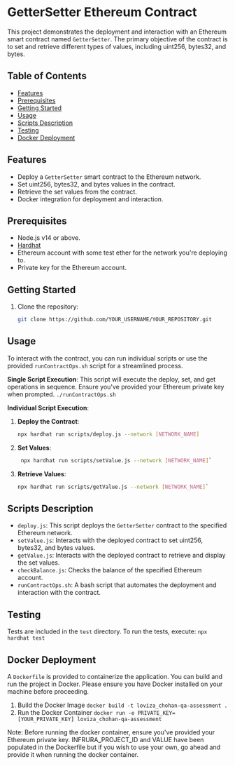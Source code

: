 # GetterSetter Ethereum Contract

This project demonstrates the deployment and interaction with an Ethereum smart contract named `GetterSetter`. The primary objective of the contract is to set and retrieve different types of values, including uint256, bytes32, and bytes.

## Table of Contents
- [Features](#features)
- [Prerequisites](#prerequisites)
- [Getting Started](#getting-started)
- [Usage](#usage)
- [Scripts Description](#scripts-description)
- [Testing](#testing)
- [Docker Deployment](#docker-deployment)

## Features
- Deploy a `GetterSetter` smart contract to the Ethereum network.
- Set uint256, bytes32, and bytes values in the contract.
- Retrieve the set values from the contract.
- Docker integration for deployment and interaction.

## Prerequisites
- Node.js v14 or above.
- [Hardhat](https://hardhat.org/getting-started/)
- Ethereum account with some test ether for the network you're deploying to.
- Private key for the Ethereum account.

## Getting Started
1. Clone the repository:
   ```bash
   git clone https://github.com/YOUR_USERNAME/YOUR_REPOSITORY.git

## Usage 
To interact with the contract, you can run individual scripts or use the provided `runContractOps.sh` script for a streamlined process.

**Single Script Execution**:
This script will execute the deploy, set, and get operations in sequence. Ensure you've provided your Ethereum private key when prompted.
`./runContractOps.sh` 


 **Individual Script Execution**: 
 1.  **Deploy the Contract**: 
	 ```bash 
	 npx hardhat run scripts/deploy.js --network [NETWORK_NAME]
2. **Set Values**:
	```bash
	 npx hardhat run scripts/setValue.js --network [NETWORK_NAME]`
3. **Retrieve Values**:
	```bash
	npx hardhat run scripts/getValue.js --network [NETWORK_NAME]`

## Scripts Description

-   `deploy.js`: This script deploys the `GetterSetter` contract to the specified Ethereum network.
-   `setValue.js`: Interacts with the deployed contract to set uint256, bytes32, and bytes values.
-   `getValue.js`: Interacts with the deployed contract to retrieve and display the set values.
-   `checkBalance.js`: Checks the balance of the specified Ethereum account.
-   `runContractOps.sh`: A bash script that automates the deployment and interaction with the contract.

## Testing

Tests are included in the `test` directory. To run the tests, execute:
`npx hardhat test`

## Docker Deployment

A `Dockerfile` is provided to containerize the application. You can build and run the project in Docker. Please ensure you have Docker installed on your machine before proceeding.

1. Build the Docker Image
`docker build -t loviza_chohan-qa-assessment .`
2. Run the Docker Container
`docker run -e PRIVATE_KEY=[YOUR_PRIVATE_KEY] loviza_chohan-qa-assessment`

Note: Before running the docker container, ensure you've provided your Ethereum private key. INFRURA_PROJECT_ID and VALUE have been populated in the Dockerfile but if you wish to use your own, go ahead and provide it when running the docker container. 

